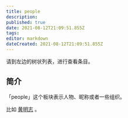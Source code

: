 ```yaml
---
title: people
description: 
published: true
date: 2021-08-12T21:09:51.855Z
tags:
editor: markdown
dateCreated: 2021-08-12T21:09:51.855Z
---
```


请到左边的树状列表，进行查看条目。

## 简介

「people」这个板块表示人物、昵称或者一些组织。

比如 [黄明志](/people/黄明志.md) 。
